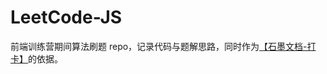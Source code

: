 # LeetCode-JS
前端训练营期间算法刷题 repo，记录代码与题解思路，同时作为[【石墨文档-打卡】](https://shimo.im/sheets/yk9xWCCpxTT3dkGW/MODOC)的依据。

